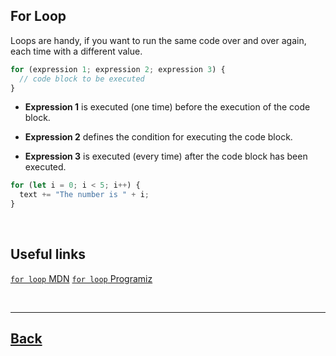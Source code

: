 ## For Loop

Loops are handy, if you want to run the same code over and over again, each time with a different value.

```js
for (expression 1; expression 2; expression 3) {
  // code block to be executed
}
```
- **Expression 1** is executed (one time) before the execution of the code block.

- **Expression 2** defines the condition for executing the code block.

- **Expression 3** is executed (every time) after the code block has been executed.

```js
for (let i = 0; i < 5; i++) {
  text += "The number is " + i;
}
```

<br />

## Useful links
[`for loop` MDN](https://developer.mozilla.org/en-US/docs/Web/JavaScript/Guide/Loops_and_iteration)
[`for loop` Programiz](https://www.programiz.com/javascript/for-loop)

<br />

---
[Back](../README.md)
---